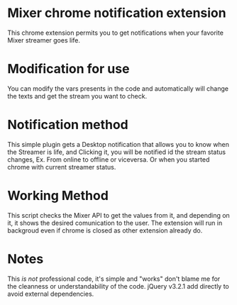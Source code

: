 # Mixer chrome notification extension #

This chrome extension permits you to get notifications when your favorite Mixer streamer goes life.

# Modification for use

You can modify the vars presents in the code and automatically will change the texts and get the stream you want to check.

# Notification method

This simple plugin gets a Desktop notification that allows you to know when the Streamer is life, and Clicking it, you will be notified id the stream status changes, Ex. From online to offline or viceversa. Or when you started chrome with current streamer status. 

# Working Method

This script checks the Mixer API to get the values from it, and depending on it, it shows the desired comunication to the user.
The extension will run in backgroud even if chrome is closed as other extension already do.

# Notes

This *is not* professional code, it's simple and "works" don't blame me for the cleanness or understandability of the code.
jQuery v3.2.1 add directly to avoid external dependencies.
